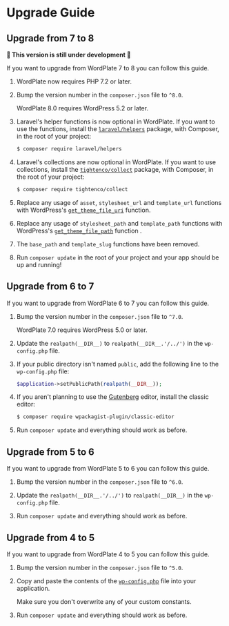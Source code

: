 # Upgrade Guide

## Upgrade from 7 to 8

**🚧 This version is still under development 🚧**

If you want to upgrade from WordPlate 7 to 8 you can follow this guide.

1. WordPlate now requires PHP 7.2 or later.

1. Bump the version number in the `composer.json` file to `^8.0`.
    
    <Note>

    WordPlate 8.0 requires WordPress 5.2 or later.

    </Note>

1. Laravel's helper functions is now optional in WordPlate. If you want to use the functions, install the [`laravel/helpers`](https://github.com/laravel/helpers#readme) package, with Composer, in the root of your project:

    ```sh
    $ composer require laravel/helpers
    ```

1. Laravel's collections are now optional in WordPlate. If you want to use collections, install the [`tightenco/collect`](https://github.com/tightenco/collect#readme) package, with Composer, in the root of your project:

    ```sh
    $ composer require tightenco/collect
    ```
    
1. Replace any usage of `asset`, `stylesheet_url` and `template_url` functions with WordPress's [`get_theme_file_uri`](https://developer.wordpress.org/reference/functions/get_theme_file_uri/) function.

1. Replace any usage of `stylesheet_path` and `template_path` functions with WordPress's [`get_theme_file_path`](https://developer.wordpress.org/reference/functions/get_theme_file_path/) function .

1. The `base_path` and `template_slug` functions have been removed.

1. Run `composer update` in the root of your project and your app should be up and running!

## Upgrade from 6 to 7

If you want to upgrade from WordPlate 6 to 7 you can follow this guide.

1. Bump the version number in the `composer.json` file to `^7.0`.

    <Note>

    WordPlate 7.0 requires WordPress 5.0 or later.

    </Note>

1. Update the `realpath(__DIR__)` to `realpath(__DIR__.'/../')` in the `wp-config.php` file.

1. If your public directory isn't named `public`, add the following line to the `wp-config.php` file:

    ```php
    $application->setPublicPath(realpath(__DIR__));
    ```

1. If you aren't planning to use the [Gutenberg](https://wordpress.org/gutenberg/) editor, install the classic editor:

    ```sh
    $ composer require wpackagist-plugin/classic-editor
    ```

1. Run `composer update` and everything should work as before.

## Upgrade from 5 to 6

If you want to upgrade from WordPlate 5 to 6 you can follow this guide.

1. Bump the version number in the `composer.json` file to `^6.0`.

1. Update the `realpath(__DIR__.'/../')` to `realpath(__DIR__)` in the `wp-config.php` file.

1. Run `composer update` and everything should work as before.

## Upgrade from 4 to 5

If you want to upgrade from WordPlate 4 to 5 you can follow this guide.

1. Bump the version number in the `composer.json` file to `^5.0`.

1. Copy and paste the contents of the [`wp-config.php`](public/wp-config.php) file into your application.
    
    <Note>

    Make sure you don't overwrite any of your custom constants.

    </Note>

1. Run `composer update` and everything should work as before.
